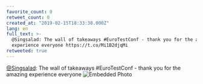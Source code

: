 ```yaml
---
favorite_count: 0
retweet_count: 0
created_at: "2019-02-15T18:33:38.000Z"
lang: en
full_text: >-
  @Singsalad: The wall of takeaways #EuroTestConf - thank you for the amazing
  experience everyone https://t.co/Mi1B2djqMi
retweeted: true
---
```


[@Singsalad](https://twitter.com/Singsalad): The wall of takeaways
#EuroTestConf - thank you for the amazing experience everyone
![Embedded Photo](https://twitter-media-coderbyheart.s3.eu-north-1.amazonaws.com/1096477652129665025-DzdZ0HfW0AIhGoL.jpg)
